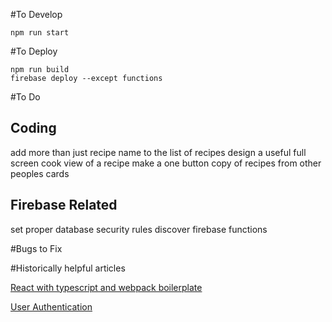 #To Develop

`npm run start`


#To Deploy

`npm run build`<br>
`firebase deploy --except functions`<br>


#To Do

## Coding
add more than just recipe name to the list of recipes
design a useful full screen cook view of a recipe
make a one button copy of recipes from other peoples cards

## Firebase Related
set proper database security rules
discover firebase functions


#Bugs to Fix



#Historically helpful articles

[React with typescript and webpack boilerplate](https://hackernoon.com/react-with-typescript-and-webpack-654f93f34db6)

[User Authentication](https://css-tricks.com/firebase-react-part-2-user-authentication/)